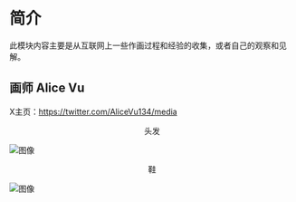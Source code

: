 # 简介

此模块内容主要是从互联网上一些作画过程和经验的收集，或者自己的观察和见解。

## 画师 Alice Vu

X主页：https://twitter.com/AliceVu134/media

<center>头发</center>

![图像](./Images/GG876KYa8AAEOtD.jpg)

<center> 鞋 </center>

![图像](./Images/F3nuNGwbQAAQgKz.jpg)